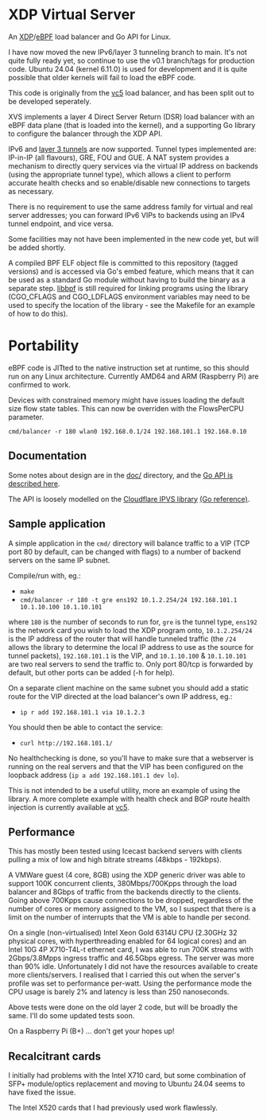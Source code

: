 # XDP Virtual Server

An [XDP](https://en.wikipedia.org/wiki/Express_Data_Path)/[eBPF](https://en.wikipedia.org/wiki/EBPF)
load balancer and Go API for Linux.

I have now moved the new IPv6/layer 3 tunneling branch to main. It's
not quite fully ready yet, so continue to use the v0.1 branch/tags for
production code. Ubuntu 24.04 (kernel 6.11.0) is used for development
and it is quite possible that older kernels will fail to load the eBPF
code.

This code is originally from the
[vc5](https://github.com/davidcoles/vc5) load balancer, and has been
split out to be developed seperately.

XVS implements a layer 4 Direct Server Return (DSR) load
balancer with an eBPF data plane (that is loaded into the kernel), and a
supporting Go library to configure the balancer through the XDP
API.

IPv6 and [layer 3 tunnels](doc/tunnels.md) are now supported. Tunnel
types implemented are: IP-in-IP (all flavours), GRE, FOU and GUE. A
NAT system provides a mechanism to directly query services via the
virtual IP address on backends (using the appropriate tunnel type),
which allows a client to perform accurate health checks and so
enable/disable new connections to targets as necessary.

There is no requirement to use the same address family for virtual and
real server addresses; you can forward IPv6 VIPs to backends using an
IPv4 tunnel endpoint, and vice versa.

Some facilities may not have been implemented in the new code yet, but
will be added shortly.

A compiled BPF ELF object file is committed to this repository (tagged
versions) and is accessed via Go's embed feature, which means that it
can be used as a standard Go module without having to build the binary
as a separate step. [libbpf](https://github.com/libbpf/libbpf) is
still required for linking programs using the library (CGO_CFLAGS and
CGO_LDFLAGS environment variables may need to be used to specify the
location of the library - see the Makefile for an example of how to do
this).

# Portability

eBPF code is JITted to the native instruction set at runtime, so this
should run on any Linux architecture. Currently AMD64 and ARM
(Raspberry Pi) are confirmed to work.

Devices with constrained memory might have issues loading the default
size flow state tables. This can now be overriden with the FlowsPerCPU
parameter.

`cmd/balancer -r 180 wlan0 192.168.0.1/24 192.168.101.1 192.168.0.10`

## Documentation

Some notes about design are in the [doc/](doc/) directory, and the [Go
API is described here](https://pkg.go.dev/github.com/davidcoles/xvs).

The API is loosely modelled on the [Cloudflare IPVS
library](https://github.com/cloudflare/ipvs) [(Go
reference)](https://pkg.go.dev/github.com/cloudflare/ipvs).

## Sample application

A simple application in the `cmd/` directory will balance traffic
to a VIP (TCP port 80 by default, can be changed with flags) to a
number of backend servers on the same IP subnet.

Compile/run with, eg.:

* `make`
* `cmd/balancer -r 180 -t gre ens192 10.1.2.254/24 192.168.101.1 10.1.10.100 10.1.10.101`

where `180` is the number of seconds to run for, `gre` is the tunnel
type, `ens192` is the network card you wish to load the XDP program
onto, `10.1.2.254/24` is the IP address of the router that will handle
tunneled traffic (the `/24` allows the library to determine the local
IP address to use as the source for tunnel packets), `192.168.101.1`
is the VIP, and `10.1.10.100` & `10.1.10.101` are two real servers to
send the traffic to. Only port 80/tcp is forwarded by default, but
other ports can be added (-h for help).

On a separate client machine on the same subnet you should add a
static route for the VIP directed at the load balancer's own IP
address, eg.:

* `ip r add 192.168.101.1 via 10.1.2.3`

You should then be able to contact the service:

* `curl http://192.168.101.1/`

No healthchecking is done, so you'll have to make sure that a
webserver is running on the real servers and that the VIP has been
configured on the loopback address (`ip a add 192.168.101.1 dev lo`).

This is not intended to be a useful utility, more an example of using
the library.  A more complete example with health check and BGP route
health injection is currently available at
[vc5](https://github.com/davidcoles/vc5).


## Performance

This has mostly been tested using Icecast backend servers with clients
pulling a mix of low and high bitrate streams (48kbps - 192kbps).

A VMWare guest (4 core, 8GB) using the XDP generic driver was able to
support 100K concurrent clients, 380Mbps/700Kpps through the load
balancer and 8Gbps of traffic from the backends directly to the
clients. Going above 700Kpps cause connections to be dropped,
regardless of the number of cores or memory assigned to the VM, so I
suspect that there is a limit on the number of interrupts that the VM
is able to handle per second.

On a single (non-virtualised) Intel Xeon Gold 6314U CPU (2.30GHz 32
physical cores, with hyperthreading enabled for 64 logical cores) and
an Intel 10G 4P X710-T4L-t ethernet card, I was able to run 700K
streams with 2Gbps/3.8Mpps ingress traffic and 46.5Gbps egress. The
server was more than 90% idle. Unfortunately I did not have the
resources available to create more clients/servers. I realised that I
carried this out when the server's profile was set to performance
per-watt. Using the performance mode the CPU usage is barely 2% and
latency is less than 250 nanoseconds.

Above tests were done on the old layer 2 code, but will be broadly the
same. I'll do some updated tests soon.

On a Raspberry Pi (B+) ... don't get your hopes up!

## Recalcitrant cards

I initially had problems with the Intel X710 card, but some
combination of SFP+ module/optics replacement and moving to Ubuntu
24.04 seems to have fixed the issue.

The Intel X520 cards that I had previously used work flawlessly.

